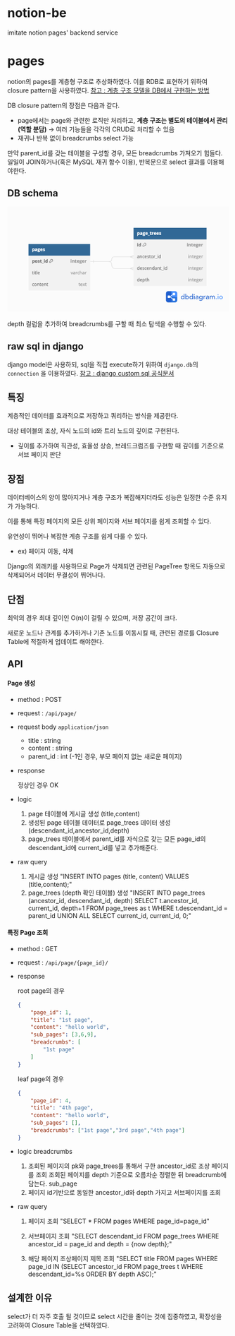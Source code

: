 # notion-be
 imitate notion pages' backend service

# pages 
notion의 pages를 계층형 구조로 추상화하였다. 이를 RDB로 표현하기 위하여 closure pattern을 사용하였다.
[참고 : 계층 구조 모델을 DB에서 구현하는 방법](https://www.slideshare.net/billkarwin/models-for-hierarchical-data)

DB closure pattern의 장점은 다음과 같다.

- page에서는 page와 관련한 로직만 처리하고, **계층 구조는 별도의 테이블에서 관리 (역할 분담)** → 여러 기능들을 각각의 CRUD로 처리할 수 있음
- 재귀나 반복 없이 breadcrumbs select 가능

만약 parent_id를 갖는 테이블을 구성할 경우, 모든 breadcrumbs 가져오기 힘들다. 일일이 JOIN하거나(혹은 MySQL 재귀 함수 이용), 반복문으로 select 결과를 이용해야한다.

## DB schema

![schema](schema.png)

depth 컬럼을 추가하여 breadcrumbs를 구할 때 최소 탐색을 수행할 수 있다.

## raw sql in django

django model은 사용하되, sql을 직접 execute하기 위하여 `django.db`의 `connection` 을 이용하였다.
[참고 : django custom sql 공식문서](https://docs.djangoproject.com/en/4.2/topics/db/sql/#executing-custom-sql-directly)

## 특징
계층적인 데이터를 효과적으로 저장하고 쿼리하는 방식을 제공한다.

대상 테이블의 조상, 자식 노드의 id와 트리 노드의 깊이로 구현된다. 
- 깊이를 추가하여 직관성, 효율성 상승, 브레드크럼즈를 구현할 때 깊이를 기준으로 서브 페이지 판단

## 장점 

데이터베이스의 양이 많아지거나 계층 구조가 복잡해지더라도 성능은 일정한 수준 유지가 가능하다.

이를 통해 특정 페이지의 모든 상위 페이지와 서브 페이지를 쉽게 조회할 수 있다.

유연성이 뛰어나 복잡한 계층 구조를 쉽게 다룰 수 있다. 
- ex) 페이지 이동, 삭제

Django의 외래키를 사용하므로 Page가 삭제되면 관련된 PageTree 항목도 자동으로 삭제되어서 데이터 무결성이 뛰어나다.

## 단점
최악의 경우 최대 깊이인 O(n)이 걸릴 수 있으며, 저장 공간이 크다.

새로운 노드나 관계를 추가하거나 기존 노드를 이동시킬 때, 관련된 경로를 Closure Table에 적절하게 업데이트 해야한다.

## API

#### Page 생성

- method : POST

- request : `/api/page/`
- request body `application/json`
  - title : string
  - content : string
  - parent_id : int (-1인 경우, 부모 페이지 없는 새로운 페이지)

- response

  정상인 경우 OK

- logic 
  1. page 테이블에 게시글 생성 (title,content)
  2. 생성된 page 테이블 데이터로 page_trees 데이터 생성 (descendant_id,ancestor_id,depth)
  3. page_trees 테이블에서 parent_id를 자식으로 갖는 모든 page_id의 descendant_id에 current_id를 넣고 추가해준다.


- raw query 
  1. 게시글 생성 
    "INSERT INTO pages (title, content) VALUES (title,content);"
  2. page_trees (depth 확인 테이블) 생성
    "INSERT INTO page_trees (ancestor_id, descendant_id, depth)
        SELECT t.ancestor_id, current_id, depth+1
        FROM page_trees as t
        WHERE t.descendant_id = parent_id
        UNION ALL
        SELECT current_id, current_id, 0;"

#### 특정 Page 조회

- method : GET

- request : `/api/page/{page_id}/`

- response

  root page의 경우

  ```json
  {
      "page_id": 1,
      "title": "1st page",
      "content": "hello world",
      "sub_pages": [3,6,9],
      "breadcrumbs": [
          "1st page"
      ]
  }
  ```

  leaf page의 경우

  ```json
  {
      "page_id": 4,
      "title": "4th page",
      "content": "hello world",
      "sub_pages": [],
      "breadcrumbs": ["1st page","3rd page","4th page"]
  }
  ```


- logic 
  breadcrumbs 
    1. 조회된 페이지의 pk와  page_trees를 통해서 구한 ancestor_id로 조상 페이지를 조회
        조회된 페이지를 depth 기준으로 오름차순 정렬한 뒤 breadcrumb에 담는다.
  sub_page
    1.  페이지 id기반으로 동일한 ancestor_id와 depth 가지고 서브페이지를 조회
  
- raw query 
  1. 페이지 조회
    "SELECT * FROM pages WHERE page_id=page_id"

  2. 서브페이지 조회
    "SELECT descendant_id FROM page_trees WHERE ancestor_id = page_id and depth = {now depth};"

  3. 해당 페이지 조상페이지 제목 조회
      "SELECT title
        FROM pages
        WHERE page_id IN 
            (SELECT ancestor_id
            FROM page_trees t
            WHERE descendant_id=%s
            ORDER BY depth ASC);"
   
## 설계한 이유
select가 더 자주 호출 될 것이므로 select 시간을 줄이는 것에 집중하였고, 확장성을 고려하여 Closure Table을 선택하였다.

